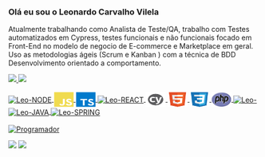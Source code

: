  ### Olá eu sou o Leonardo Carvalho Vilela

Atualmente trabalhando como Analista de Teste/QA, trabalho com Testes automatizados em Cypress, testes funcionais e não funcionais focado em Front-End  no modelo de negocio de E-commerce e Marketplace em geral.
Uso as metodologias ágeis (Scrum e Kanban ) com a técnica de BDD Desenvolvimento orientado a comportamento.

 <div>
  <a href="https://github.com/leonardovilela100">
  <img height="190em" src="https://github-readme-stats.vercel.app/api?username=leonardovilela100&show_icons=true&theme=dark&include_all_commits=true&count_private=true"/>
  <img height="190em" src="https://github-readme-stats.vercel.app/api/top-langs/?username=leonardovilela100&layout=compact&langs_count=7&theme=dark"/>
</div>

 
 <div style="display: inline_block"><br>
 	<img align="center" alt="Leo-NODE" height="30" width="40" src="https://miro.medium.com/max/256/1*9S6w_LJVF3U_31JbQtCDLw.png">
	<img align="center" alt="Leo-Js" height="30" width="40" src="https://raw.githubusercontent.com/devicons/devicon/master/icons/javascript/javascript-plain.svg">
	<img align="center" alt="Leo-Ts" height="30" width="40" src="https://raw.githubusercontent.com/devicons/devicon/master/icons/typescript/typescript-plain.svg">
	<img align="center" alt="Leo-REACT" height="30" width="40" src="https://upload.wikimedia.org/wikipedia/commons/thumb/a/a7/React-icon.svg/2300px-React-icon.svg.png">
	 <img align="center" alt="Leo-CYPRESS" height="30" width="40" src="https://github.com/leonardovilela100/buger-eats-cypress/blob/main/file_type_cypress_icon_130654.png">
	<img align="center" alt="Leo-HTML" height="30" width="40" src="https://raw.githubusercontent.com/devicons/devicon/master/icons/html5/html5-original.svg">
	<img align="center" alt="Leo-CSS" height="30" width="40" src="https://raw.githubusercontent.com/devicons/devicon/master/icons/css3/css3-original.svg">
	<img align="center" alt="Leo-PHP" height="30" width="40" src="https://github.com/leonardovilela100/ecomerce/blob/master/new-php-logo.svg">
	<img align="center" alt="Leo-"LARAVEL" height="30" width="40" src="https://upload.wikimedia.org/wikipedia/commons/thumb/9/9a/Laravel.svg/1200px-Laravel.svg.png">
	<img align="center" alt="Leo-JAVA" height="30" width="40" src="https://raw.githubusercontent.com/leonardovilela100/Api-Java-SpringBoot/main/java_22523.ico">
	<img align="center" alt="Leo-SPRING" height="30" width="40" src="https://user-images.githubusercontent.com/33158051/103925017-e7673b80-50e4-11eb-9379-ceb82e3f382c.png">
	
 
  </div>

<br>

<img alt="Programador" src="https://anatomia-papel-e-caneta.com/wp-content/uploads/2019/06/programador.gif" height="300" width="300">

<br>

<div>
	
  <a href = "mailto:leovilela100@gmail.com"><img src="https://img.shields.io/badge/Gmail-D14836?style=for-the-badge&logo=gmail&logoColor=white" target="_blank"></a>
  <a href="https://www.linkedin.com/in/leonardo-carvalho-vilela/" target="_blank"><img src="https://img.shields.io/badge/-LinkedIn-%230077B5?style=for-the-badge&logo=linkedin&logoColor=white" target="_blank"></a> 

 </div>
